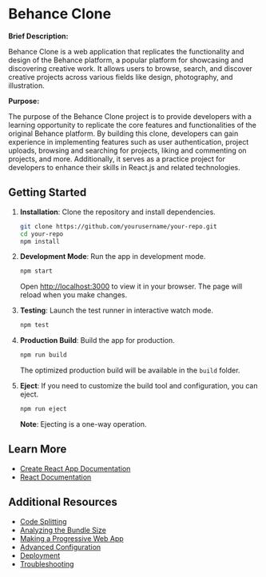 
# Behance Clone

**Brief Description:**

Behance Clone is a web application that replicates the functionality and design of the Behance platform, a popular platform for showcasing and discovering creative work. It allows users to browse, search, and discover creative projects across various fields like design, photography, and illustration.

**Purpose:**

The purpose of the Behance Clone project is to provide developers with a learning opportunity to replicate the core features and functionalities of the original Behance platform. 
By building this clone, developers can gain experience in implementing features such as user authentication, project uploads, browsing and searching for projects, liking and commenting on projects, and more. Additionally, it serves as a practice project for developers to enhance their skills in React.js and related technologies.

## Getting Started

1. **Installation**: Clone the repository and install dependencies.
   ```bash
   git clone https://github.com/yourusername/your-repo.git
   cd your-repo
   npm install
   ```

2. **Development Mode**: Run the app in development mode.
   ```bash
   npm start
   ```

   Open [http://localhost:3000](http://localhost:3000) to view it in your browser. The page will reload when you make changes.

3. **Testing**: Launch the test runner in interactive watch mode.
   ```bash
   npm test
   ```

4. **Production Build**: Build the app for production.
   ```bash
   npm run build
   ```

   The optimized production build will be available in the `build` folder.

5. **Eject**: If you need to customize the build tool and configuration, you can eject.
   ```bash
   npm run eject
   ```

   **Note**: Ejecting is a one-way operation.

## Learn More

- [Create React App Documentation](https://create-react-app.dev/)
- [React Documentation](https://reactjs.org/)

## Additional Resources

- [Code Splitting](https://facebook.github.io/create-react-app/docs/code-splitting)
- [Analyzing the Bundle Size](https://facebook.github.io/create-react-app/docs/analyzing-the-bundle-size)
- [Making a Progressive Web App](https://facebook.github.io/create-react-app/docs/making-a-progressive-web-app)
- [Advanced Configuration](https://facebook.github.io/create-react-app/docs/advanced-configuration)
- [Deployment](https://facebook.github.io/create-react-app/docs/deployment)
- [Troubleshooting](https://facebook.github.io/create-react-app/docs/troubleshooting#npm-run-build-fails-to-minify)
